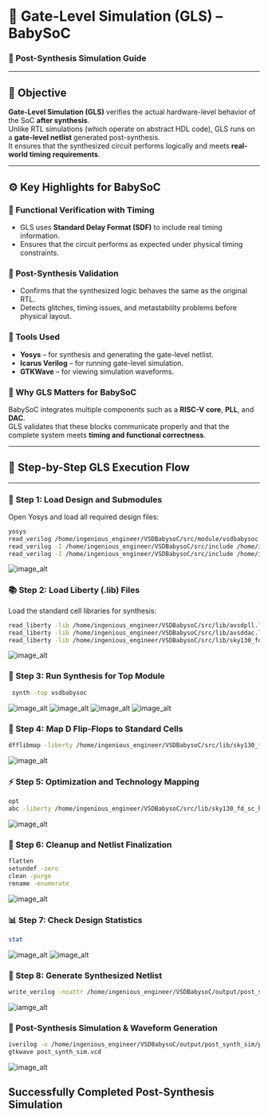 # 🧠 Gate-Level Simulation (GLS) – BabySoC  
### 🔹 Post-Synthesis Simulation Guide  

---

## 🎯 Objective  

**Gate-Level Simulation (GLS)** verifies the actual hardware-level behavior of the SoC **after synthesis**.  
Unlike RTL simulations (which operate on abstract HDL code), GLS runs on a **gate-level netlist** generated post-synthesis.  
It ensures that the synthesized circuit performs logically and meets **real-world timing requirements**.

---

## ⚙️ Key Highlights for BabySoC  

### 🔸 Functional Verification with Timing  
- GLS uses **Standard Delay Format (SDF)** to include real timing information.  
- Ensures that the circuit performs as expected under physical timing constraints.  

### 🔸 Post-Synthesis Validation  
- Confirms that the synthesized logic behaves the same as the original RTL.  
- Detects glitches, timing issues, and metastability problems before physical layout.  

### 🔸 Tools Used  
- **Yosys** – for synthesis and generating the gate-level netlist.  
- **Icarus Verilog** – for running gate-level simulation.  
- **GTKWave** – for viewing simulation waveforms.  

### 🔸 Why GLS Matters for BabySoC  
BabySoC integrates multiple components such as a **RISC-V core**, **PLL**, and **DAC**.  
GLS validates that these blocks communicate properly and that the complete system meets **timing and functional correctness**.

---

## 🧩 Step-by-Step GLS Execution Flow  

---

### 🧰 **Step 1: Load Design and Submodules**  

Open Yosys and load all required design files:  

```bash
yosys
read_verilog /home/ingenious_engineer/VSDBabysoC/src/module/vsdbabysoc.v
read_verilog -I /home/ingenious_engineer/VSDBabysoC/src/include /home/ingenious_engineer/VSDBabysoC/src/module/rvmyth.v
read_verilog -I /home/ingenious_engineer/VSDBabysoC/src/include /home/ingenious_engineer/VSDBabysoC/src/module/clk_gate.v
```
![image_alt](https://github.com/nilophertaj/CoolVSD_RTL2GDSS/blob/49ba92658a6f65ec91bea79304e6e01561fdbea1/Week%203/123yosys.png)

### 📚 Step 2: Load Liberty (.lib) Files

Load the standard cell libraries for synthesis:

```bash
read_liberty -lib /home/ingenious_engineer/VSDBabysoC/src/lib/avsdpll.lib
read_liberty -lib /home/ingenious_engineer/VSDBabysoC/src/lib/avsddac.lib
read_liberty -lib /home/ingenious_engineer/VSDBabysoC/src/lib/sky130_fd_sc_hd__tt_025C_1v80.lib
```
![image_alt](https://github.com/nilophertaj/CoolVSD_RTL2GDSS/blob/49ba92658a6f65ec91bea79304e6e01561fdbea1/Week%203/liberty.png)

### 🧠 Step 3: Run Synthesis for Top Module

```bash
 synth -top vsdbabysoc
```
![image_alt](https://github.com/nilophertaj/CoolVSD_RTL2GDSS/blob/49ba92658a6f65ec91bea79304e6e01561fdbea1/Week%203/Screenshot%20from%202025-10-06%2019-56-18.png
)
![image_alt](https://github.com/nilophertaj/CoolVSD_RTL2GDSS/blob/49ba92658a6f65ec91bea79304e6e01561fdbea1/Week%203/Screenshot%20from%202025-10-06%2019-58-08.png)
![image_alt]( https://github.com/nilophertaj/CoolVSD_RTL2GDSS/blob/49ba92658a6f65ec91bea79304e6e01561fdbea1/Week%203/Screenshot%20from%202025-10-06%2019-58-25.png)
![image_alt](https://github.com/nilophertaj/CoolVSD_RTL2GDSS/blob/49ba92658a6f65ec91bea79304e6e01561fdbea1/Week%203/Screenshot%20from%202025-10-06%2019-58-40.png)

### 🔄 Step 4: Map D Flip-Flops to Standard Cells
```bash
dfflibmap -liberty /home/ingenious_engineer/VSDBabysoC/src/lib/sky130_fd_sc_hd__tt_025C_1v80.lib
```
![image_alt](https://github.com/nilophertaj/CoolVSD_RTL2GDSS/blob/49ba92658a6f65ec91bea79304e6e01561fdbea1/Week%203/dfflib.png)

### ⚡ Step 5: Optimization and Technology Mapping
```bash
opt
abc -liberty /home/ingenious_engineer/VSDBabysoC/src/lib/sky130_fd_sc_hd__tt_025C_1v80.lib -script +strash;scorr;ifraig;retime;{D};strash;dch,-f;map,-M,1,{D}

```
![image_alt](https://github.com/nilophertaj/CoolVSD_RTL2GDSS/blob/49ba92658a6f65ec91bea79304e6e01561fdbea1/Week%203/abc.png)

### 🧹 Step 6: Cleanup and Netlist Finalization
```bash
flatten
setundef -zero
clean -purge
rename -enumerate

```
![image_alt](https://github.com/nilophertaj/CoolVSD_RTL2GDSS/blob/49ba92658a6f65ec91bea79304e6e01561fdbea1/Week%203/final%20cleanup.png)

### 📊 Step 7: Check Design Statistics
```bash
stat
```
![image_alt](https://github.com/nilophertaj/CoolVSD_RTL2GDSS/blob/49ba92658a6f65ec91bea79304e6e01561fdbea1/Week%203/stat1.png
)
![image_alt](https://github.com/nilophertaj/CoolVSD_RTL2GDSS/blob/49ba92658a6f65ec91bea79304e6e01561fdbea1/Week%203/stat2.png)

### 💾 Step 8: Generate Synthesized Netlist
```bash
write_verilog -noattr /home/ingenious_engineer/VSDBabysoC/output/post_synth_sim/vsdbabysoc.synth.v

```
![iamge_alt](https://github.com/nilophertaj/CoolVSD_RTL2GDSS/blob/49ba92658a6f65ec91bea79304e6e01561fdbea1/Week%203/write.png)

### 🧪 Post-Synthesis Simulation & Waveform Generation
```bash
iverilog -o /home/ingenious_engineer/VSDBabysoC/output/post_synth_sim/post_synth_sim.out \
gtkwave post_synth_sim.vcd

```
![image_alt](https://github.com/nilophertaj/CoolVSD_RTL2GDSS/blob/49ba92658a6f65ec91bea79304e6e01561fdbea1/Week%203/postsim.png)

## Successfully Completed Post-Synthesis Simulation
